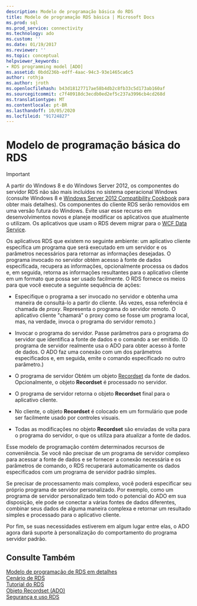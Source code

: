 ```yaml
---
description: Modelo de programação básica do RDS
title: Modelo de programação RDS básica | Microsoft Docs
ms.prod: sql
ms.prod_service: connectivity
ms.technology: ado
ms.custom: ''
ms.date: 01/19/2017
ms.reviewer: ''
ms.topic: conceptual
helpviewer_keywords:
- RDS programming model [ADO]
ms.assetid: 0bdd236b-edff-4aac-94c3-93e1465ca6c5
author: rothja
ms.author: jroth
ms.openlocfilehash: b43d18127717ae58b4db2c8fb33c5d173ab160af
ms.sourcegitcommit: c7f40918dc3ecdb0ed2ef5c237a3996cb4cd268d
ms.translationtype: MT
ms.contentlocale: pt-BR
ms.lasthandoff: 10/05/2020
ms.locfileid: "91724827"
---
```

# <a name="basic-rds-programming-model"></a>Modelo de programação básica do RDS
> [!IMPORTANT]
>  A partir do Windows 8 e do Windows Server 2012, os componentes do servidor RDS não são mais incluídos no sistema operacional Windows (consulte Windows 8 e [Windows Server 2012 Compatibility Cookbook](https://www.microsoft.com/download/details.aspx?id=27416) para obter mais detalhes). Os componentes do cliente RDS serão removidos em uma versão futura do Windows. Evite usar esse recurso em desenvolvimentos novos e planeje modificar os aplicativos que atualmente o utilizam. Os aplicativos que usam o RDS devem migrar para o [WCF Data Service](/dotnet/framework/wcf/).  
  
 Os aplicativos RDS que existem no seguinte ambiente: um aplicativo cliente especifica um programa que será executado em um servidor e os parâmetros necessários para retornar as informações desejadas. O programa invocado no servidor obtém acesso à fonte de dados especificada, recupera as informações, opcionalmente processa os dados e, em seguida, retorna as informações resultantes para o aplicativo cliente em um formato que possa ser usado facilmente. O RDS fornece os meios para que você execute a seguinte sequência de ações:  
  
-   Especifique o programa a ser invocado no servidor e obtenha uma maneira de consultá-lo a partir do cliente. (Às vezes, essa referência é chamada de *proxy*. Representa o programa do servidor remoto. O aplicativo cliente "chamará" o proxy como se fosse um programa local, mas, na verdade, invoca o programa do servidor remoto.)  
  
-   Invocar o programa do servidor. Passe parâmetros para o programa do servidor que identifica a fonte de dados e o comando a ser emitido. (O programa de servidor realmente usa o ADO para obter acesso à fonte de dados. O ADO faz uma conexão com um dos parâmetros especificados e, em seguida, emite o comando especificado no outro parâmetro.)  
  
-   O programa de servidor Obtém um objeto [Recordset](../../reference/ado-api/recordset-object-ado.md) da fonte de dados. Opcionalmente, o objeto **Recordset** é processado no servidor.  
  
-   O programa de servidor retorna o objeto **Recordset** final para o aplicativo cliente.  
  
-   No cliente, o objeto **Recordset** é colocado em um formulário que pode ser facilmente usado por controles visuais.  
  
-   Todas as modificações no objeto **Recordset** são enviadas de volta para o programa do servidor, o que os utiliza para atualizar a fonte de dados.  
  
 Esse modelo de programação contém determinados recursos de conveniência. Se você não precisar de um programa de servidor complexo para acessar a fonte de dados e se fornecer a conexão necessária e os parâmetros de comando, o RDS recuperará automaticamente os dados especificados com um programa de servidor padrão simples.  
  
 Se precisar de processamento mais complexo, você poderá especificar seu próprio programa de servidor personalizado. Por exemplo, como um programa de servidor personalizado tem todo o potencial do ADO em sua disposição, ele pode se conectar a várias fontes de dados diferentes, combinar seus dados de alguma maneira complexa e retornar um resultado simples e processado para o aplicativo cliente.  
  
 Por fim, se suas necessidades estiverem em algum lugar entre elas, o ADO agora dará suporte à personalização do comportamento do programa servidor padrão.  
  
## <a name="see-also"></a>Consulte Também  
 [Modelo de programação de RDS em detalhes](./rds-programming-model-in-detail.md)   
 [Cenário de RDS](./rds-scenario.md)   
 [Tutorial do RDS](./rds-tutorial.md)   
 [Objeto Recordset (ADO)](../../reference/ado-api/recordset-object-ado.md)   
 [Segurança e uso RDS](./rds-usage-and-security.md)